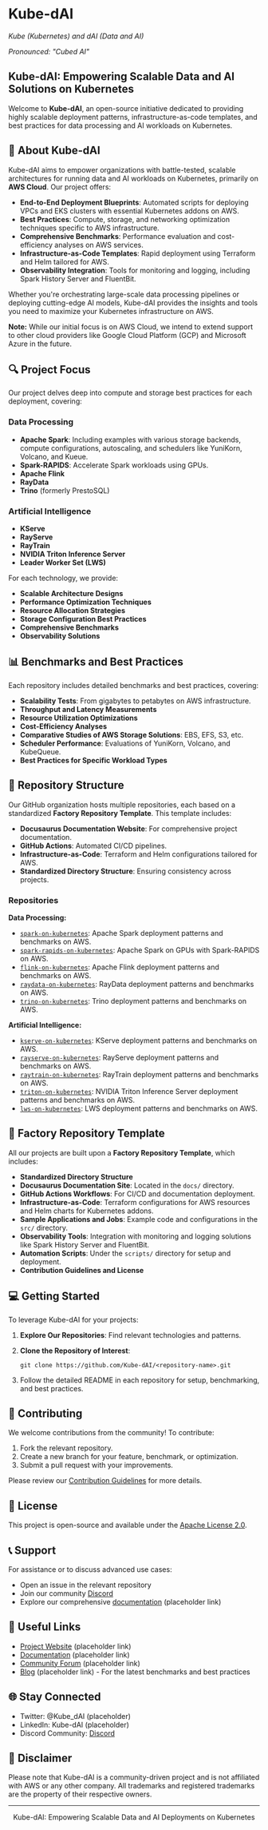 # Kube-dAI
*Kube (Kubernetes) and dAI (Data and AI)*

*Pronounced: "Cubed AI"*

## Kube-dAI: Empowering Scalable Data and AI Solutions on Kubernetes

Welcome to **Kube-dAI**, an open-source initiative dedicated to providing highly scalable deployment patterns, infrastructure-as-code templates, and best practices for data processing and AI workloads on Kubernetes.

## 🚀 About Kube-dAI

Kube-dAI aims to empower organizations with battle-tested, scalable architectures for running data and AI workloads on Kubernetes, primarily on **AWS Cloud**. Our project offers:

- **End-to-End Deployment Blueprints**: Automated scripts for deploying VPCs and EKS clusters with essential Kubernetes addons on AWS.
- **Best Practices**: Compute, storage, and networking optimization techniques specific to AWS infrastructure.
- **Comprehensive Benchmarks**: Performance evaluation and cost-efficiency analyses on AWS services.
- **Infrastructure-as-Code Templates**: Rapid deployment using Terraform and Helm tailored for AWS.
- **Observability Integration**: Tools for monitoring and logging, including Spark History Server and FluentBit.

Whether you're orchestrating large-scale data processing pipelines or deploying cutting-edge AI models, Kube-dAI provides the insights and tools you need to maximize your Kubernetes infrastructure on AWS.

**Note:** While our initial focus is on AWS Cloud, we intend to extend support to other cloud providers like Google Cloud Platform (GCP) and Microsoft Azure in the future.

## 🔍 Project Focus

Our project delves deep into compute and storage best practices for each deployment, covering:

### Data Processing

- **Apache Spark**: Including examples with various storage backends, compute configurations, autoscaling, and schedulers like YuniKorn, Volcano, and Kueue.
- **Spark-RAPIDS**: Accelerate Spark workloads using GPUs.
- **Apache Flink**
- **RayData**
- **Trino** (formerly PrestoSQL)

### Artificial Intelligence

- **KServe**
- **RayServe**
- **RayTrain**
- **NVIDIA Triton Inference Server**
- **Leader Worker Set (LWS)**

For each technology, we provide:

- **Scalable Architecture Designs**
- **Performance Optimization Techniques**
- **Resource Allocation Strategies**
- **Storage Configuration Best Practices**
- **Comprehensive Benchmarks**
- **Observability Solutions**

## 📊 Benchmarks and Best Practices

Each repository includes detailed benchmarks and best practices, covering:

- **Scalability Tests**: From gigabytes to petabytes on AWS infrastructure.
- **Throughput and Latency Measurements**
- **Resource Utilization Optimizations**
- **Cost-Efficiency Analyses**
- **Comparative Studies of AWS Storage Solutions**: EBS, EFS, S3, etc.
- **Scheduler Performance**: Evaluations of YuniKorn, Volcano, and KubeQueue.
- **Best Practices for Specific Workload Types**

## 📂 Repository Structure

Our GitHub organization hosts multiple repositories, each based on a standardized **Factory Repository Template**. This template includes:

- **Docusaurus Documentation Website**: For comprehensive project documentation.
- **GitHub Actions**: Automated CI/CD pipelines.
- **Infrastructure-as-Code**: Terraform and Helm configurations tailored for AWS.
- **Standardized Directory Structure**: Ensuring consistency across projects.

### Repositories

**Data Processing:**

- [`spark-on-kubernetes`](https://github.com/Kube-dAI/spark-on-kubernetes): Apache Spark deployment patterns and benchmarks on AWS.
- [`spark-rapids-on-kubernetes`](https://github.com/Kube-dAI/spark-rapids-on-kubernetes): Apache Spark on GPUs with Spark-RAPIDS on AWS.
- [`flink-on-kubernetes`](https://github.com/Kube-dAI/flink-on-kubernetes): Apache Flink deployment patterns and benchmarks on AWS.
- [`raydata-on-kubernetes`](https://github.com/Kube-dAI/raydata-on-kubernetes): RayData deployment patterns and benchmarks on AWS.
- [`trino-on-kubernetes`](https://github.com/Kube-dAI/trino-on-kubernetes): Trino deployment patterns and benchmarks on AWS.

**Artificial Intelligence:**

- [`kserve-on-kubernetes`](https://github.com/Kube-dAI/kserve-on-kubernetes): KServe deployment patterns and benchmarks on AWS.
- [`rayserve-on-kubernetes`](https://github.com/Kube-dAI/rayserve-on-kubernetes): RayServe deployment patterns and benchmarks on AWS.
- [`raytrain-on-kubernetes`](https://github.com/Kube-dAI/raytrain-on-kubernetes): RayTrain deployment patterns and benchmarks on AWS.
- [`triton-on-kubernetes`](https://github.com/Kube-dAI/triton-on-kubernetes): NVIDIA Triton Inference Server deployment patterns and benchmarks on AWS.
- [`lws-on-kubernetes`](https://github.com/Kube-dAI/lws-on-kubernetes): LWS deployment patterns and benchmarks on AWS.


## 📖 Factory Repository Template

All our projects are built upon a **Factory Repository Template**, which includes:

- **Standardized Directory Structure**
- **Docusaurus Documentation Site**: Located in the `docs/` directory.
- **GitHub Actions Workflows**: For CI/CD and documentation deployment.
- **Infrastructure-as-Code**: Terraform configurations for AWS resources and Helm charts for Kubernetes addons.
- **Sample Applications and Jobs**: Example code and configurations in the `src/` directory.
- **Observability Tools**: Integration with monitoring and logging solutions like Spark History Server and FluentBit.
- **Automation Scripts**: Under the `scripts/` directory for setup and deployment.
- **Contribution Guidelines and License**

## 💻 Getting Started

To leverage Kube-dAI for your projects:

1. **Explore Our Repositories**: Find relevant technologies and patterns.
2. **Clone the Repository of Interest**:

   ```
   git clone https://github.com/Kube-dAI/<repository-name>.git
   ```
3. Follow the detailed README in each repository for setup, benchmarking, and best practices.

## 🤝 Contributing

We welcome contributions from the community! To contribute:

1. Fork the relevant repository.
2. Create a new branch for your feature, benchmark, or optimization.
3. Submit a pull request with your improvements.

Please review our [Contribution Guidelines](CONTRIBUTING.md) for more details.

## 📜 License

This project is open-source and available under the [Apache License 2.0](LICENSE).

## 📞 Support

For assistance or to discuss advanced use cases:

- Open an issue in the relevant repository
- Join our community [Discord](https://discord.com/channels/1291838866990301295/1291838866990301298)
- Explore our comprehensive [documentation](https://docs.kubedai.org) (placeholder link)

## 🔗 Useful Links

- [Project Website](https://kubedai.org) (placeholder link)
- [Documentation](https://docs.kubedai.org) (placeholder link)
- [Community Forum](https://forum.kubedai.org) (placeholder link)
- [Blog](https://blog.kubedai.org) (placeholder link) - For the latest benchmarks and best practices

## 🌐 Stay Connected

- Twitter: @Kube_dAI (placeholder)
- LinkedIn: Kube-dAI (placeholder)
- Discord Community: [Discord](https://discord.com/channels/1291838866990301295/1291838866990301298)

## 📝 Disclaimer

Please note that Kube-dAI is a community-driven project and is not affiliated with AWS or any other company. All trademarks and registered trademarks are the property of their respective owners.

---

<p align="center">Kube-dAI: Empowering Scalable Data and AI Deployments on Kubernetes</p>
